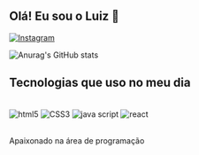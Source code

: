 
## Olá! Eu sou o Luiz 👋


[![Instagram](https://img.shields.io/badge/Instagram-E4405F?style=for-the-badge&logo=instagram&logoColor=white)](https://www.instagram.com/lzstc7/)

![Anurag's GitHub stats](https://github-readme-stats.vercel.app/api?username=teixeirars&show_icons=true&theme=radical)

## Tecnologias que uso no meu dia

<div style="display: inline_block"><br/>
   <img align="center" alt="html5" src="https://img.shields.io/badge/HTML5-E34F26?style=for-the-badge&logo=html5&logoColor=white" />
   <img align="center" alt="CSS3" src="https://img.shields.io/badge/CSS-239120?&style=for-the-badge&logo=css3&logoColor=white" />
   <img align="center" alt="java script" src="https://img.shields.io/badge/JavaScript-F7DF1E?style=for-the-badge&logo=javascript&logoColor=black" />
   <img align="center" alt="react" src="https://img.shields.io/badge/React-20232A?style=for-the-badge&logo=react&logoColor=61DAFB" />
</div><br/>

Apaixonado na área de programação
